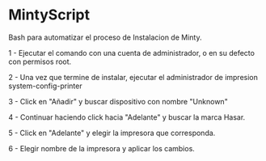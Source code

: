 # MintyScript
Bash para automatizar el proceso de Instalacion de Minty.

1 - Ejecutar el comando con una cuenta de administrador, o en su defecto con permisos root.

2 - Una vez que termine de instalar, ejecutar el administrador de impresion system-config-printer

3 - Click en "Añadir" y buscar dispositivo con nombre "Unknown"

4 - Continuar haciendo click hacia "Adelante" y buscar la marca Hasar.

5 - Click en "Adelante" y elegir la impresora que corresponda.

6 - Elegir nombre de la impresora y aplicar los cambios.
